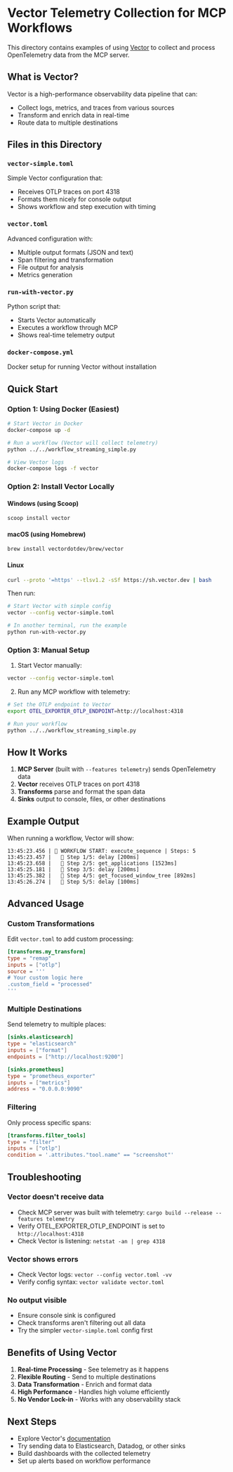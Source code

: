 # Vector Telemetry Collection for MCP Workflows

This directory contains examples of using [Vector](https://vector.dev) to collect and process OpenTelemetry data from the MCP server.

## What is Vector?

Vector is a high-performance observability data pipeline that can:
- Collect logs, metrics, and traces from various sources
- Transform and enrich data in real-time
- Route data to multiple destinations

## Files in this Directory

### `vector-simple.toml`
Simple Vector configuration that:
- Receives OTLP traces on port 4318
- Formats them nicely for console output
- Shows workflow and step execution with timing

### `vector.toml`
Advanced configuration with:
- Multiple output formats (JSON and text)
- Span filtering and transformation
- File output for analysis
- Metrics generation

### `run-with-vector.py`
Python script that:
- Starts Vector automatically
- Executes a workflow through MCP
- Shows real-time telemetry output

### `docker-compose.yml`
Docker setup for running Vector without installation

## Quick Start

### Option 1: Using Docker (Easiest)

```bash
# Start Vector in Docker
docker-compose up -d

# Run a workflow (Vector will collect telemetry)
python ../../workflow_streaming_simple.py

# View Vector logs
docker-compose logs -f vector
```

### Option 2: Install Vector Locally

#### Windows (using Scoop)
```powershell
scoop install vector
```

#### macOS (using Homebrew)
```bash
brew install vectordotdev/brew/vector
```

#### Linux
```bash
curl --proto '=https' --tlsv1.2 -sSf https://sh.vector.dev | bash
```

Then run:
```bash
# Start Vector with simple config
vector --config vector-simple.toml

# In another terminal, run the example
python run-with-vector.py
```

### Option 3: Manual Setup

1. Start Vector manually:
```bash
vector --config vector-simple.toml
```

2. Run any MCP workflow with telemetry:
```bash
# Set the OTLP endpoint to Vector
export OTEL_EXPORTER_OTLP_ENDPOINT=http://localhost:4318

# Run your workflow
python ../../workflow_streaming_simple.py
```

## How It Works

1. **MCP Server** (built with `--features telemetry`) sends OpenTelemetry data
2. **Vector** receives OTLP traces on port 4318
3. **Transforms** parse and format the span data
4. **Sinks** output to console, files, or other destinations

## Example Output

When running a workflow, Vector will show:

```
13:45:23.456 | 🎯 WORKFLOW START: execute_sequence | Steps: 5
13:45:23.457 |   📍 Step 1/5: delay [200ms]
13:45:23.658 |   📍 Step 2/5: get_applications [1523ms]
13:45:25.181 |   📍 Step 3/5: delay [200ms]
13:45:25.382 |   📍 Step 4/5: get_focused_window_tree [892ms]
13:45:26.274 |   📍 Step 5/5: delay [100ms]
```

## Advanced Usage

### Custom Transformations

Edit `vector.toml` to add custom processing:

```toml
[transforms.my_transform]
type = "remap"
inputs = ["otlp"]
source = '''
# Your custom logic here
.custom_field = "processed"
'''
```

### Multiple Destinations

Send telemetry to multiple places:

```toml
[sinks.elasticsearch]
type = "elasticsearch"
inputs = ["format"]
endpoints = ["http://localhost:9200"]

[sinks.prometheus]
type = "prometheus_exporter"
inputs = ["metrics"]
address = "0.0.0.0:9090"
```

### Filtering

Only process specific spans:

```toml
[transforms.filter_tools]
type = "filter"
inputs = ["otlp"]
condition = '.attributes."tool.name" == "screenshot"'
```

## Troubleshooting

### Vector doesn't receive data
- Check MCP server was built with telemetry: `cargo build --release --features telemetry`
- Verify OTEL_EXPORTER_OTLP_ENDPOINT is set to `http://localhost:4318`
- Check Vector is listening: `netstat -an | grep 4318`

### Vector shows errors
- Check Vector logs: `vector --config vector.toml -vv`
- Verify config syntax: `vector validate vector.toml`

### No output visible
- Ensure console sink is configured
- Check transforms aren't filtering out all data
- Try the simpler `vector-simple.toml` config first

## Benefits of Using Vector

1. **Real-time Processing** - See telemetry as it happens
2. **Flexible Routing** - Send to multiple destinations
3. **Data Transformation** - Enrich and format data
4. **High Performance** - Handles high volume efficiently
5. **No Vendor Lock-in** - Works with any observability stack

## Next Steps

- Explore Vector's [documentation](https://vector.dev/docs/)
- Try sending data to Elasticsearch, Datadog, or other sinks
- Build dashboards with the collected telemetry
- Set up alerts based on workflow performance